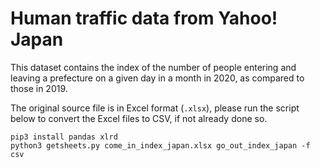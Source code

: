 # Human traffic data from Yahoo! Japan

This dataset contains the index of the number of people entering and leaving a prefecture on a given day in a month in 2020, as compared to those in 2019.

The original source file is in Excel format (`.xlsx`), please run the script below to convert the Excel files to CSV, if not already done so.
```
pip3 install pandas xlrd
python3 getsheets.py come_in_index_japan.xlsx go_out_index_japan -f csv
```


